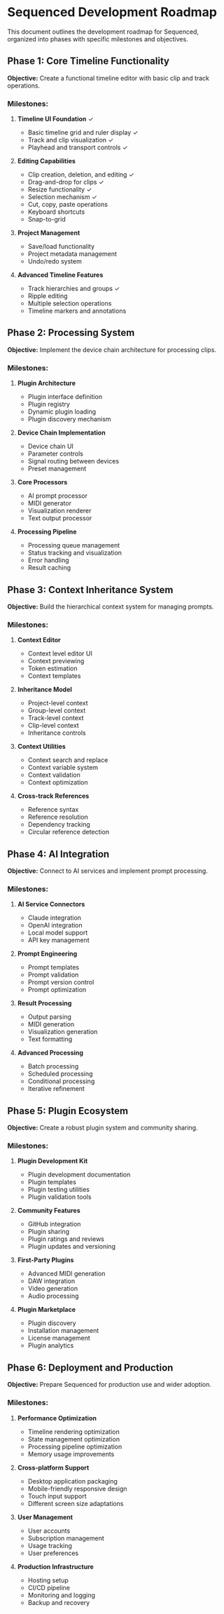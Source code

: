 # Sequenced Development Roadmap

This document outlines the development roadmap for Sequenced, organized into phases with specific milestones and objectives.

## Phase 1: Core Timeline Functionality

**Objective:** Create a functional timeline editor with basic clip and track operations.

### Milestones:
1. **Timeline UI Foundation** ✓
   - Basic timeline grid and ruler display ✓
   - Track and clip visualization ✓
   - Playhead and transport controls ✓

2. **Editing Capabilities**
   - Clip creation, deletion, and editing ✓
   - Drag-and-drop for clips ✓
   - Resize functionality ✓
   - Selection mechanism ✓
   - Cut, copy, paste operations
   - Keyboard shortcuts
   - Snap-to-grid

3. **Project Management**
   - Save/load functionality
   - Project metadata management
   - Undo/redo system

4. **Advanced Timeline Features**
   - Track hierarchies and groups ✓
   - Ripple editing
   - Multiple selection operations
   - Timeline markers and annotations

## Phase 2: Processing System

**Objective:** Implement the device chain architecture for processing clips.

### Milestones:
1. **Plugin Architecture**
   - Plugin interface definition
   - Plugin registry
   - Dynamic plugin loading
   - Plugin discovery mechanism

2. **Device Chain Implementation**
   - Device chain UI
   - Parameter controls
   - Signal routing between devices
   - Preset management

3. **Core Processors**
   - AI prompt processor
   - MIDI generator
   - Visualization renderer
   - Text output processor

4. **Processing Pipeline**
   - Processing queue management
   - Status tracking and visualization
   - Error handling
   - Result caching

## Phase 3: Context Inheritance System

**Objective:** Build the hierarchical context system for managing prompts.

### Milestones:
1. **Context Editor**
   - Context level editor UI
   - Context previewing
   - Token estimation
   - Context templates

2. **Inheritance Model**
   - Project-level context
   - Group-level context
   - Track-level context
   - Clip-level context
   - Inheritance controls

3. **Context Utilities**
   - Context search and replace
   - Context variable system
   - Context validation
   - Context optimization

4. **Cross-track References**
   - Reference syntax
   - Reference resolution
   - Dependency tracking
   - Circular reference detection

## Phase 4: AI Integration

**Objective:** Connect to AI services and implement prompt processing.

### Milestones:
1. **AI Service Connectors**
   - Claude integration
   - OpenAI integration
   - Local model support
   - API key management

2. **Prompt Engineering**
   - Prompt templates
   - Prompt validation
   - Prompt version control
   - Prompt optimization

3. **Result Processing**
   - Output parsing
   - MIDI generation
   - Visualization generation
   - Text formatting

4. **Advanced Processing**
   - Batch processing
   - Scheduled processing
   - Conditional processing
   - Iterative refinement

## Phase 5: Plugin Ecosystem

**Objective:** Create a robust plugin system and community sharing.

### Milestones:
1. **Plugin Development Kit**
   - Plugin development documentation
   - Plugin templates
   - Plugin testing utilities
   - Plugin validation tools

2. **Community Features**
   - GitHub integration
   - Plugin sharing
   - Plugin ratings and reviews
   - Plugin updates and versioning

3. **First-Party Plugins**
   - Advanced MIDI generation
   - DAW integration
   - Video generation
   - Audio processing

4. **Plugin Marketplace**
   - Plugin discovery
   - Installation management
   - License management
   - Plugin analytics

## Phase 6: Deployment and Production

**Objective:** Prepare Sequenced for production use and wider adoption.

### Milestones:
1. **Performance Optimization**
   - Timeline rendering optimization
   - State management optimization
   - Processing pipeline optimization
   - Memory usage improvements

2. **Cross-platform Support**
   - Desktop application packaging
   - Mobile-friendly responsive design
   - Touch input support
   - Different screen size adaptations

3. **User Management**
   - User accounts
   - Subscription management
   - Usage tracking
   - User preferences

4. **Production Infrastructure**
   - Hosting setup
   - CI/CD pipeline
   - Monitoring and logging
   - Backup and recovery
